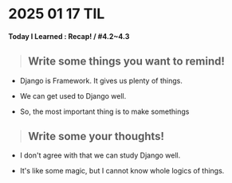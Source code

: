 # **2025 01 17 TIL**

#### Today I Learned : Recap! / #4.2~4.3

> ## Write some things you want to remind!

- Django is Framework. It gives us plenty of things.

- We can get used to Django well.

- So, the most important thing is to make somethings

> ## Write some your thoughts!

- I don't agree with that we can study Django well.

- It's like some magic, but I cannot know whole logics of things.
